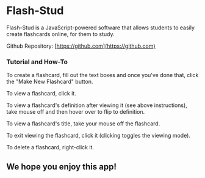 # Flash-Stud

Flash-Stud is a JavaScript-powered software that allows students to easily create flashcards online, for them to study.

Github Repository: [https://github.com](https://github.com)

### Tutorial and How-To

To create a flashcard, fill out the text boxes and once you've done that, click the "Make New Flashcard" button.

To view a flashcard, click it.

To view a flashcard's definition after viewing it (see above instructions), take mouse off and then hover over to flip to definition.

To view a flashcard's title, take your mouse off the flashcard.

To exit viewing the flashcard, click it (clicking toggles the viewing mode).

To delete a flashcard, right-click it.

## We hope you enjoy this app!
